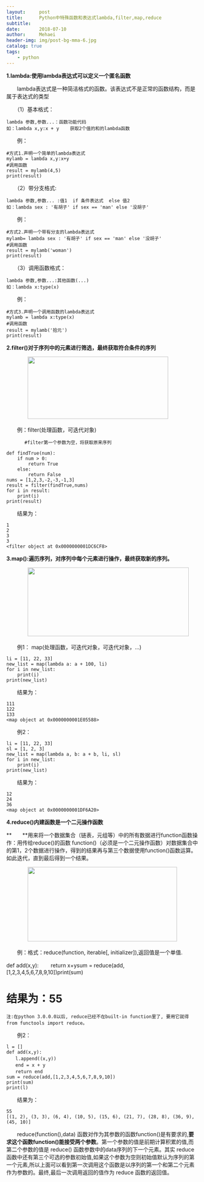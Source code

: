 ```yaml
---
layout:     post
title:      Python中特殊函数和表达式lambda,filter,map,reduce
subtitle:   
date:       2018-07-10
author:     Mehaei
header-img: img/post-bg-mma-6.jpg
catalog: true
tags:
    - python
---
```

**1.lambda:使用lambda表达式可以定义一个匿名函数**

　　lambda表达式是一种简洁格式的函数。该表达式不是正常的函数结构，而是属于表达式的类型

　　（1）基本格式：

```
lambda 参数,参数...：函数功能代码
如：lambda x,y:x + y    获取2个值的和的lambda函数
```

　　例：

```
#方式1.声明一个简单的lambda表达式
mylamb = lambda x,y:x+y
#调用函数
result = mylamb(4,5)
print(result)
```

　　（2）带分支格式:

```
lambda 参数,参数... :值1  if 条件表达式  else 值2
如：lambda sex : '有胡子' if sex == 'man' else '没胡子'
```

　　例：

```
#方式2.声明一个带有分支的lambda表达式
mylamb= lambda sex : '有胡子' if sex == 'man' else '没胡子'
#调用函数
result = mylamb('woman')
print(result)
```

　　（3）调用函数格式：

```
lambda 参数,参数...:其他函数(...)
如：lambda x:type(x)
```

　　例：

```
#方式3.声明一个调用函数的lambda表达式
mylamb = lambda x:type(x)
#调用函数
result = mylamb('拾元')
print(result)
```

**2.filter()对于序列中的元素进行筛选，最终获取符合条件的序列**

　　　　<img src="https://images2018.cnblogs.com/blog/1432315/201807/1432315-20180710225403954-722729640.png" alt="" width="369" height="163" />

　　例：filter(处理函数，可迭代对象) 

```
　　　　#filter第一个参数为空，将获取原来序列
```

```
def findTrue(num):
    if num > 0:
        return True
    else:
        return False
nums = [1,2,3,-2,-3,-1,3]
result = filter(findTrue,nums)
for i in result:
    print(i)
print(result)
```

　　结果为：

```
1
2
3
3
<filter object at 0x0000000001DC6CF8>
```

**3.map():遍历序列，对序列中每个元素进行操作，最终获取新的序列。**

　　　　<img src="https://images2018.cnblogs.com/blog/1432315/201807/1432315-20180710232623696-178404533.png" alt="" width="423" height="180" />

　　例1： map(处理函数，可迭代对象，可迭代对象，...)

```
li = [11, 22, 33]
new_list = map(lambda a: a + 100, li)
for i in new_list:
    print(i)
print(new_list)
```

　　结果为：

```
111
122
133
<map object at 0x0000000001E05588>
```

　　例2： 

```
li = [11, 22, 33]
sl = [1, 2, 3]
new_list = map(lambda a, b: a + b, li, sl)
for i in new_list:
    print(i)
print(new_list)
```

　　结果为：

```
12
24
36
<map object at 0x0000000001DF6A20>
```

**4.reduce()内建函数是一个二元操作函数**

**　　**用来将一个数据集合（链表，元组等）中的所有数据进行function函数操作：用传给reduce()的函数 function()（必须是一个二元操作函数）对数据集合中的第1，2个数据进行操作，得到的结果再与第三个数据使用function()函数运算。如此迭代，直到最后得到一个结果。

　　　　<img src="https://images2018.cnblogs.com/blog/1432315/201807/1432315-20180710233128654-1731669882.png" alt="" width="392" height="195" />

　　例：格式：reduce(function, iterable[, initializer]),返回值是一个单值.

def add(x,y):    　　return x+ysum = reduce(add,[1,2,3,4,5,6,7,8,9,10])print(sum)

# 结果为：55

```
注:在python 3.0.0.0以后, reduce已经不在built-in function里了, 要用它就得from functools import reduce。
```

　　例2：

```
l = []
def add(x,y):
　　l.append((x,y))
　　end = x + y
　　return end
sum = reduce(add,[1,2,3,4,5,6,7,8,9,10])
print(sum)
print(l)
```

　　结果为：

```
55
[(1, 2), (3, 3), (6, 4), (10, 5), (15, 6), (21, 7), (28, 8), (36, 9), (45, 10)]
```

　　reduce(function(),data) 函数对作为其参数的函数function()是有要求的,**要求这个函数function()能接受两个参数**。第一个参数的值是前期计算积累的值,而第二个参数的值是 reduce() 函数参数中的data序列的下一个元素。其实 reduce 函数中还有第三个可选的参数初始值,如果这个参数为空则初始值默认为序列的第一个元素,所以上面可以看到第一次调用这个函数是以序列的第一个和第二个元素作为参数的。最终,最后一次调用返回的值作为 reduce 函数的返回值。

```

```
